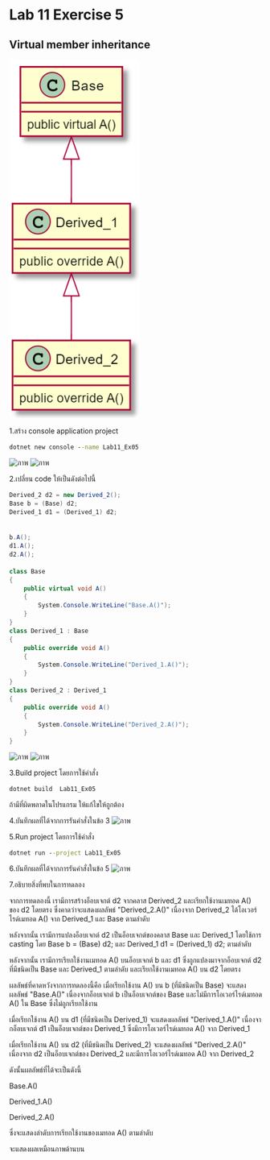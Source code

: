 # Lab 11 Exercise 5

## Virtual member inheritance
![alt text](./Pictures/image01.png)

1.สร้าง console application project

```cmd
dotnet new console --name Lab11_Ex05
```
![ภาพ](https://github.com/AnchisaPhetnoi/03376836-OOP-2566-Lab-11/assets/144197034/9e4782f3-8551-4de8-8d77-fcaf55edb328)
![ภาพ](https://github.com/AnchisaPhetnoi/03376836-OOP-2566-Lab-11/assets/144197034/abf03ac7-0f3c-49ca-a3a9-0505e8e678fc)

2.เปลี่ยน code ให้เป็นดังต่อไปนี้

```cs
Derived_2 d2 = new Derived_2();
Base b = (Base) d2;
Derived_1 d1 = (Derived_1) d2;


b.A();
d1.A();
d2.A();

class Base
{
    public virtual void A()
    {
        System.Console.WriteLine("Base.A()");
    }
}
class Derived_1 : Base
{
    public override void A()
    {
        System.Console.WriteLine("Derived_1.A()");
    }
}
class Derived_2 : Derived_1
{
    public override void A()
    {
        System.Console.WriteLine("Derived_2.A()");
    }
}
```
![ภาพ](https://github.com/AnchisaPhetnoi/03376836-OOP-2566-Lab-11/assets/144197034/33b547e8-b479-4032-84e8-17e6be51ba43)
![ภาพ](https://github.com/AnchisaPhetnoi/03376836-OOP-2566-Lab-11/assets/144197034/db8cf8bc-408f-40f9-98bc-fa4ff2bc2dba)

3.Build project โดยการใช้คำสั่ง

```cmd
dotnet build  Lab11_Ex05
```

ถ้ามีที่ผิดพลาดในโปรแกรม ให้แก้ไขให้ถูกต้อง

4.บันทึกผลที่ได้จากการรันคำสั่งในข้อ 3
![ภาพ](https://github.com/AnchisaPhetnoi/03376836-OOP-2566-Lab-11/assets/144197034/87260f63-c5ca-4aa8-abdb-46443d632c44)

5.Run project โดยการใช้คำสั่ง

```cmd
dotnet run --project Lab11_Ex05
```

6.บันทึกผลที่ได้จากการรันคำสั่งในข้อ 5
![ภาพ](https://github.com/AnchisaPhetnoi/03376836-OOP-2566-Lab-11/assets/144197034/5c88c408-c3e0-49d0-83f1-cd17dd74931a)

7.อธิบายสิ่งที่พบในการทดลอง

จากการทดลองนี้ เรามีการสร้างอ็อบเจกต์ d2 จากคลาส Derived_2 และเรียกใช้งานเมทอด A() ของ d2 โดยตรง ซึ่งคาดว่าจะแสดงผลลัพธ์ "Derived_2.A()" เนื่องจาก Derived_2 ได้โอเวอร์ไรด์เมทอด A() จาก Derived_1 และ Base ตามลำดับ

หลังจากนั้น เรามีการแปลงอ็อบเจกต์ d2 เป็นอ็อบเจกต์ของคลาส Base และ Derived_1 โดยใช้การ casting โดย Base b = (Base) d2; และ Derived_1 d1 = (Derived_1) d2; ตามลำดับ

หลังจากนั้น เรามีการเรียกใช้งานเมทอด A() บนอ็อบเจกต์ b และ d1 ซึ่งถูกแปลงมาจากอ็อบเจกต์ d2 ที่มีชนิดเป็น Base และ Derived_1 ตามลำดับ และเรียกใช้งานเมทอด A() บน d2 โดยตรง

ผลลัพธ์ที่คาดหวังจากการทดลองนี้คือ
เมื่อเรียกใช้งาน A() บน b (ที่มีชนิดเป็น Base) จะแสดงผลลัพธ์ "Base.A()" เนื่องจากอ็อบเจกต์ b เป็นอ็อบเจกต์ของ Base และไม่มีการโอเวอร์ไรด์เมทอด A() ใน Base ซึ่งไม่ถูกเรียกใช้งาน

เมื่อเรียกใช้งาน A() บน d1 (ที่มีชนิดเป็น Derived_1) จะแสดงผลลัพธ์ "Derived_1.A()" เนื่องจากอ็อบเจกต์ d1 เป็นอ็อบเจกต์ของ Derived_1 ซึ่งมีการโอเวอร์ไรด์เมทอด A() จาก Derived_1

เมื่อเรียกใช้งาน A() บน d2 (ที่มีชนิดเป็น Derived_2) จะแสดงผลลัพธ์ "Derived_2.A()" เนื่องจาก d2 เป็นอ็อบเจกต์ของ Derived_2 และมีการโอเวอร์ไรด์เมทอด A() จาก Derived_2

ดังนั้นผลลัพธ์ที่ได้จะเป็นดังนี้ 

Base.A()

Derived_1.A()

Derived_2.A()

ซึ่งจะแสดงลำดับการเรียกใช้งานของเมทอด A() ตามลำดับ

จะแสดงผลเหมือนภาพด้านบน

